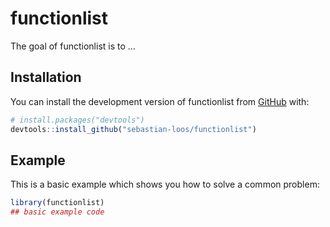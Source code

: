 
<!-- README.md is generated from README.Rmd. Please edit that file -->

# functionlist

<!-- badges: start -->
<!-- badges: end -->

The goal of functionlist is to …

## Installation

You can install the development version of functionlist from
[GitHub](https://github.com/) with:

``` r
# install.packages("devtools")
devtools::install_github("sebastian-loos/functionlist")
```

## Example

This is a basic example which shows you how to solve a common problem:

``` r
library(functionlist)
## basic example code
```
